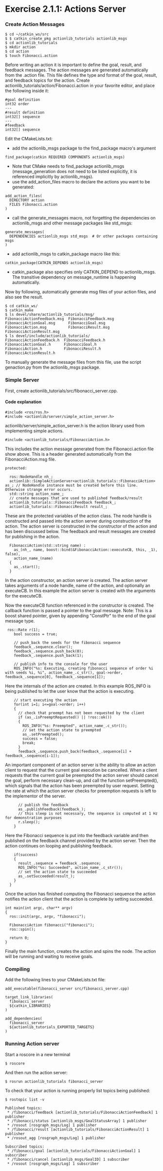 # Exercise 2.1.1: Actions Server

### Create Action Messages
```
$ cd ~/catkin_ws/src
$ $ catkin_create_pkg actionlib_tutorials actionlib_msgs
$ cd actionlib_tutorials
$ mkdir action
$ cd action
$ touch Fibonacci.action
```
Before writing an action it is important to define the goal, result, and feedback messages. The action messages are generated automatically from the .action file. This file defines the type and format of the goal, result, and feedback topics for the action. Create actionlib_tutorials/action/Fibonacci.action in your favorite editor, and place the following inside it: 
```
#goal definition
int32 order
---
#result definition
int32[] sequence
---
#feedback
int32[] sequence
```
Edit the CMakeLists.txt:

* add the actionlib_msgs package to the find_package macro's argument 
```
find_package(catkin REQUIRED COMPONENTS actionlib_msgs)
```
* Note that CMake needs to find_package actionlib_msgs (message_generation does not need to be listed explicitly, it is referenced implicitly by actionlib_msgs). 
* use the add_action_files macro to declare the actions you want to be generated: 
```
add_action_files(
  DIRECTORY action
  FILES Fibonacci.action
)
```
* call the generate_messages macro, not forgetting the dependencies on actionlib_msgs and other message packages like std_msgs: 
```
generate_messages(
  DEPENDENCIES actionlib_msgs std_msgs  # Or other packages containing msgs
)
```
* add actionlib_msgs to catkin_package macro like this: 
```
catkin_package(CATKIN_DEPENDS actionlib_msgs)
```
*  catkin_package also specifies only CATKIN_DEPEND to actionlib_msgs. The transitive dependency on message_runtime is happening automatically. 

Now by following, automatically generate msg files of your action files, and also see the result. 
```
$ cd catkin_ws/
$ catkin_make
$ ls devel/share/actionlib_tutorials/msg/
FibonacciActionFeedback.msg  FibonacciFeedback.msg
FibonacciActionGoal.msg      FibonacciGoal.msg
FibonacciAction.msg          FibonacciResult.msg
FibonacciActionResult.msg
$ ls devel/include/actionlib_tutorials/
FibonacciActionFeedback.h  FibonacciFeedback.h
FibonacciActionGoal.h      FibonacciGoal.h
FibonacciAction.h          FibonacciResult.h
FibonacciActionResult.h
```
To manually generate the message files from this file, use the script genaction.py from the actionlib_msgs package. 

### Simple Server
First, create actionlib_tutorials/src/fibonacci_server.cpp. 

#### Code explanation
```
#include <ros/ros.h>
#include <actionlib/server/simple_action_server.h>
```
actionlib/server/simple_action_server.h is the action library used from implementing simple actions.
```
#include <actionlib_tutorials/FibonacciAction.h>
```
This includes the action message generated from the Fibonacci.action file show above. This is a header generated automatically from the FibonacciAction.msg file. 
```
protected:

  ros::NodeHandle nh_;
  actionlib::SimpleActionServer<actionlib_tutorials::FibonacciAction> as_; // NodeHandle instance must be created before this line. Otherwise strange error occurs.
  std::string action_name_;
  // create messages that are used to published feedback/result
  actionlib_tutorials::FibonacciFeedback feedback_;
  actionlib_tutorials::FibonacciResult result_;
```
These are the protected variables of the action class. The node handle is constructed and passed into the action server during construction of the action. The action server is constructed in the constructor of the action and has been discussed below. The feedback and result messages are created for publishing in the action. 
```
  FibonacciAction(std::string name) :
    as_(nh_, name, boost::bind(&FibonacciAction::executeCB, this, _1), false),
    action_name_(name)
  {
    as_.start();
  }
```
In the action constructor, an action server is created. The action server takes arguments of a node handle, name of the action, and optionally an executeCB. In this example the action server is created with the arguments for the executeCB. 

Now the executeCB function referenced in the constructor is created. The callback function is passed a pointer to the goal message. Note: This is a boost shared pointer, given by appending "ConstPtr" to the end of the goal message type. 
```
 ros::Rate r(1);
    bool success = true;

    // push_back the seeds for the fibonacci sequence
    feedback_.sequence.clear();
    feedback_.sequence.push_back(0);
    feedback_.sequence.push_back(1);

    // publish info to the console for the user
    ROS_INFO("%s: Executing, creating fibonacci sequence of order %i with seeds %i, %i", action_name_.c_str(), goal->order, feedback_.sequence[0], feedback_.sequence[1]);
```
Here the internals of the action are created. In this example ROS_INFO is being published to let the user know that the action is executing. 
```
    // start executing the action
    for(int i=1; i<=goal->order; i++)
    {
      // check that preempt has not been requested by the client
      if (as_.isPreemptRequested() || !ros::ok())
      {
        ROS_INFO("%s: Preempted", action_name_.c_str());
        // set the action state to preempted
        as_.setPreempted();
        success = false;
        break;
      }
      feedback_.sequence.push_back(feedback_.sequence[i] + feedback_.sequence[i-1]);
```
An important component of an action server is the ability to allow an action client to request that the current goal execution be cancelled. When a client requests that the current goal be preempted the action server should cancel the goal, perform necessary clean-up, and call the function setPreempted(), which signals that the action has been preempted by user request. Setting the rate at which the action server checks for preemption requests is left to the implementor of the server. 
```
      // publish the feedback
      as_.publishFeedback(feedback_);
      // this sleep is not necessary, the sequence is computed at 1 Hz for demonstration purposes
      r.sleep();
    }
```
Here the Fibonacci sequence is put into the feedback variable and then published on the feedback channel provided by the action server. Then the action continues on looping and publishing feedback.
```
    if(success)
    {
      result_.sequence = feedback_.sequence;
      ROS_INFO("%s: Succeeded", action_name_.c_str());
      // set the action state to succeeded
      as_.setSucceeded(result_);
    }
  }
```
Once the action has finished computing the Fibonacci sequence the action notifies the action client that the action is complete by setting succeeded. 
```
int main(int argc, char** argv)
{
  ros::init(argc, argv, "fibonacci");

  FibonacciAction fibonacci("fibonacci");
  ros::spin();

  return 0;
}
```
Finally the main function, creates the action and spins the node. The action will be running and waiting to receive goals.

### Compiling
Add the following lines to your CMakeLists.txt file: 
```
add_executable(fibonacci_server src/fibonacci_server.cpp)

target_link_libraries(
  fibonacci_server
  ${catkin_LIBRARIES}
)

add_dependencies(
  fibonacci_server
  ${actionlib_tutorials_EXPORTED_TARGETS}
)
```

### Running Action server
Start a roscore in a new terminal 
```
$ roscore
```
And then run the action server: 
```
$ rosrun actionlib_tutorials fibonacci_server
```
To check that your action is running properly list topics being published: 
```
$ rostopic list -v

Published topics:
 * /fibonacci/feedback [actionlib_tutorials/FibonacciActionFeedback] 1 publisher
 * /fibonacci/status [actionlib_msgs/GoalStatusArray] 1 publisher
 * /rosout [rosgraph_msgs/Log] 1 publisher
 * /fibonacci/result [actionlib_tutorials/FibonacciActionResult] 1 publisher
 * /rosout_agg [rosgraph_msgs/Log] 1 publisher

Subscribed topics:
 * /fibonacci/goal [actionlib_tutorials/FibonacciActionGoal] 1 subscriber
 * /fibonacci/cancel [actionlib_msgs/GoalID] 1 subscriber
 * /rosout [rosgraph_msgs/Log] 1 subscriber

```
